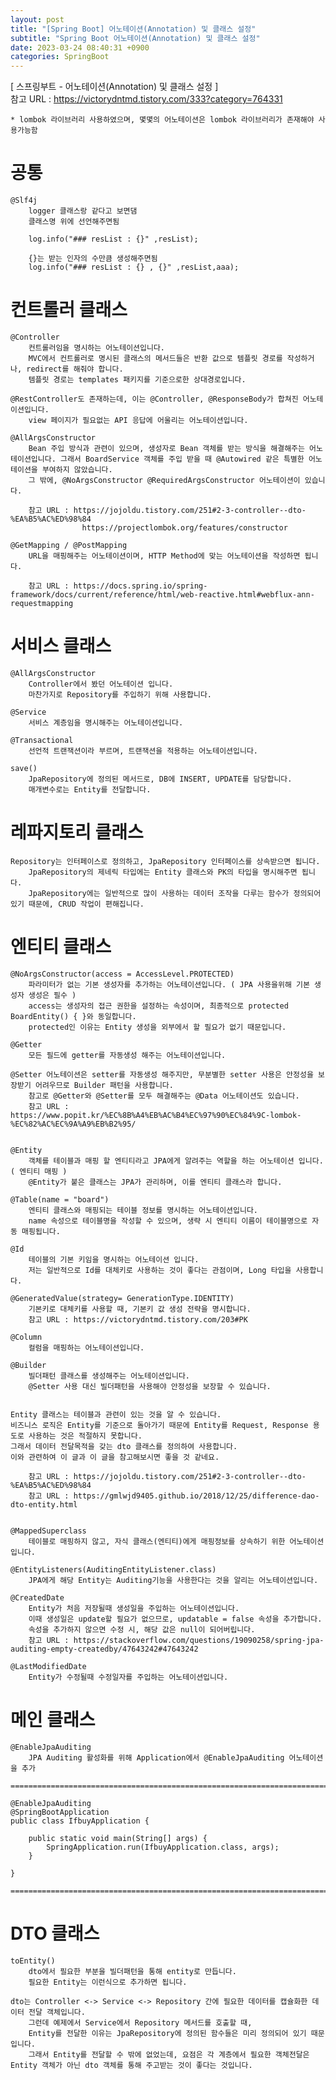 ```yaml
---  
layout: post  
title: "[Spring Boot] 어노테이션(Annotation) 및 클래스 설정"  
subtitle: "Spring Boot 어노테이션(Annotation) 및 클래스 설정"  
date: 2023-03-24 08:40:31 +0900  
categories: SpringBoot  
---  
```

[ 스프링부트 - 어노테이션(Annotation) 및 클래스 설정 ]  
	참고 URL : https://victorydntmd.tistory.com/333?category=764331  
  
	* lombok 라이브러리 사용하였으며, 몇몇의 어노테이션은 lombok 라이브러리가 존재해야 사용가능함  
  
  
# 공통  
	@Slf4j  
		logger 클래스랑 같다고 보면댐  
		클래스명 위에 선언해주면됨  
  
		log.info("### resList : {}" ,resList);  
		  
		{}는 받는 인자의 수만큼 생성해주면됨  
		log.info("### resList : {} , {}" ,resList,aaa);  
  
  
# 컨트롤러 클래스  
  
	@Controller  
		컨트롤러임을 명시하는 어노테이션입니다.  
		MVC에서 컨트롤러로 명시된 클래스의 메서드들은 반환 값으로 템플릿 경로를 작성하거나, redirect를 해줘야 합니다.  
		템플릿 경로는 templates 패키지를 기준으로한 상대경로입니다.  
	  
	@RestController도 존재하는데, 이는 @Controller, @ResponseBody가 합쳐진 어노테이션입니다.  
		view 페이지가 필요없는 API 응답에 어울리는 어노테이션입니다.  
	  
	@AllArgsConstructor  
		Bean 주입 방식과 관련이 있으며, 생성자로 Bean 객체를 받는 방식을 해결해주는 어노테이션입니다. 그래서 BoardService 객체를 주입 받을 때 @Autowired 같은 특별한 어노테이션을 부여하지 않았습니다.   
		그 밖에, @NoArgsConstructor @RequiredArgsConstructor 어노테이션이 있습니다.   
		  
		참고 URL : https://jojoldu.tistory.com/251#2-3-controller--dto-%EA%B5%AC%ED%98%84  
					https://projectlombok.org/features/constructor  
  
	@GetMapping / @PostMapping  
		URL을 매핑해주는 어노테이션이며, HTTP Method에 맞는 어노테이션을 작성하면 됩니다.   
  
		참고 URL : https://docs.spring.io/spring-framework/docs/current/reference/html/web-reactive.html#webflux-ann-requestmapping  
  
  
# 서비스 클래스  
  
	@AllArgsConstructor  
		Controller에서 봤던 어노테이션 입니다.  
		마찬가지로 Repository를 주입하기 위해 사용합니다.  
	  
	@Service  
		서비스 계층임을 명시해주는 어노테이션입니다.  
	  
	@Transactional  
		선언적 트랜잭션이라 부르며, 트랜잭션을 적용하는 어노테이션입니다.  
	  
	save()  
		JpaRepository에 정의된 메서드로, DB에 INSERT, UPDATE를 담당합니다.  
		매개변수로는 Entity를 전달합니다.  
  
  
# 레파지토리 클래스  
  
	Repository는 인터페이스로 정의하고, JpaRepository 인터페이스를 상속받으면 됩니다.  
		JpaRepository의 제네릭 타입에는 Entity 클래스와 PK의 타입을 명시해주면 됩니다.  
		JpaRepository에는 일반적으로 많이 사용하는 데이터 조작을 다루는 함수가 정의되어 있기 때문에, CRUD 작업이 편해집니다.  
  
  
  
  
# 엔티티 클래스  
  
	@NoArgsConstructor(access = AccessLevel.PROTECTED)  
		파라미터가 없는 기본 생성자를 추가하는 어노테이션입니다. ( JPA 사용을위해 기본 생성자 생성은 필수 )  
		access는 생성자의 접근 권한을 설정하는 속성이며, 최종적으로 protected BoardEntity() { }와 동일합니다.  
		protected인 이유는 Entity 생성을 외부에서 할 필요가 없기 때문입니다.  
  
	@Getter  
		모든 필드에 getter를 자동생성 해주는 어노테이션입니다.  
	  
	@Setter 어노테이션은 setter를 자동생성 해주지만, 무분별한 setter 사용은 안정성을 보장받기 어려우므로 Builder 패턴을 사용합니다.   
		참고로 @Getter와 @Setter를 모두 해결해주는 @Data 어노테이션도 있습니다.  
		참고 URL : https://www.popit.kr/%EC%8B%A4%EB%AC%B4%EC%97%90%EC%84%9C-lombok-%EC%82%AC%EC%9A%A9%EB%B2%95/  
	  
  
	@Entity  
		객체를 테이블과 매핑 할 엔티티라고 JPA에게 알려주는 역할을 하는 어노테이션 입니다. ( 엔티티 매핑 )  
		@Entity가 붙은 클래스는 JPA가 관리하며, 이를 엔티티 클래스라 합니다.  
  
	@Table(name = "board")  
		엔티티 클래스와 매핑되는 테이블 정보를 명시하는 어노테이션입니다.  
		name 속성으로 테이블명을 작성할 수 있으며, 생략 시 엔티티 이름이 테이블명으로 자동 매핑됩니다.  
	  
	@Id  
		테이블의 기본 키임을 명시하는 어노테이션 입니다.  
		저는 일반적으로 Id를 대체키로 사용하는 것이 좋다는 관점이며, Long 타입을 사용합니다.  
	  
	@GeneratedValue(strategy= GenerationType.IDENTITY)  
		기본키로 대체키를 사용할 때, 기본키 값 생성 전략을 명시합니다.   
		참고 URL : https://victorydntmd.tistory.com/203#PK  
	  
	@Column  
		컬럼을 매핑하는 어노테이션입니다.  
	  
	@Builder  
		빌더패턴 클래스를 생성해주는 어노테이션입니다.  
		@Setter 사용 대신 빌더패턴을 사용해야 안정성을 보장할 수 있습니다.  
  
  
	Entity 클래스는 테이블과 관련이 있는 것을 알 수 있습니다.  
	비즈니스 로직은 Entity를 기준으로 돌아가기 때문에 Entity를 Request, Response 용도로 사용하는 것은 적절하지 못합니다.  
	그래서 데이터 전달목적을 갖는 dto 클래스를 정의하여 사용합니다.  
	이와 관련하여 이 글과 이 글을 참고해보시면 좋을 것 같네요.  
	  
		참고 URL : https://jojoldu.tistory.com/251#2-3-controller--dto-%EA%B5%AC%ED%98%84  
		참고 URL : https://gmlwjd9405.github.io/2018/12/25/difference-dao-dto-entity.html  
  
  
	@MappedSuperclass  
		테이블로 매핑하지 않고, 자식 클래스(엔티티)에게 매핑정보를 상속하기 위한 어노테이션입니다.  
	  
	@EntityListeners(AuditingEntityListener.class)  
		JPA에게 해당 Entity는 Auditing기능을 사용한다는 것을 알리는 어노테이션입니다.  
	  
	@CreatedDate  
		Entity가 처음 저장될때 생성일을 주입하는 어노테이션입니다.  
		이때 생성일은 update할 필요가 없으므로, updatable = false 속성을 추가합니다.  
		속성을 추가하지 않으면 수정 시, 해당 값은 null이 되어버립니다.  
		참고 URL : https://stackoverflow.com/questions/19090258/spring-jpa-auditing-empty-createdby/47643242#47643242  
	  
	@LastModifiedDate  
		Entity가 수정될때 수정일자를 주입하는 어노테이션입니다.  
  
	  
  
# 메인 클래스  
	@EnableJpaAuditing  
		JPA Auditing 활성화를 위해 Application에서 @EnableJpaAuditing 어노테이션을 추가  
	  
	=================================================================================================================  
  
	@EnableJpaAuditing  
	@SpringBootApplication  
	public class IfbuyApplication {  
  
		public static void main(String[] args) {  
			SpringApplication.run(IfbuyApplication.class, args);  
		}  
  
	}  
  
	=================================================================================================================  
  
  
  
# DTO 클래스  
  
	toEntity()  
		dto에서 필요한 부분을 빌더패턴을 통해 entity로 만듭니다.  
		필요한 Entity는 이런식으로 추가하면 됩니다.  
  
	dto는 Controller <-> Service <-> Repository 간에 필요한 데이터를 캡슐화한 데이터 전달 객체입니다.  
		그런데 예제에서 Service에서 Repository 메서드를 호출할 때,   
		Entity를 전달한 이유는 JpaRepository에 정의된 함수들은 미리 정의되어 있기 때문입니다.   
		그래서 Entity를 전달할 수 밖에 없었는데, 요점은 각 계층에서 필요한 객체전달은 Entity 객체가 아닌 dto 객체를 통해 주고받는 것이 좋다는 것입니다.  
                                                                                                                                                                                                                                                                                                                                                                                                                                                                                                                                                                                                                                                                                                                                                                                                                                                                                                                                                                                                                                                                                                                                                                                                                                                                                                                                                                                                                                                                                                                                                                                                                                                                                                                                                                                                                                                                                                                                                                                                                                                                                                                                                                                                                                                                                                                                                                                                                                                                                                                                                                                                                                                                                                                                                                                                                                                      
